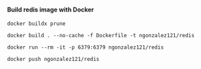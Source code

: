 #### Build redis image with Docker

```shell
docker buildx prune
```

```shell
docker build . --no-cache -f Dockerfile -t ngonzalez121/redis
```

```shell
docker run --rm -it -p 6379:6379 ngonzalez121/redis
``` 

```shell
docker push ngonzalez121/redis
```
